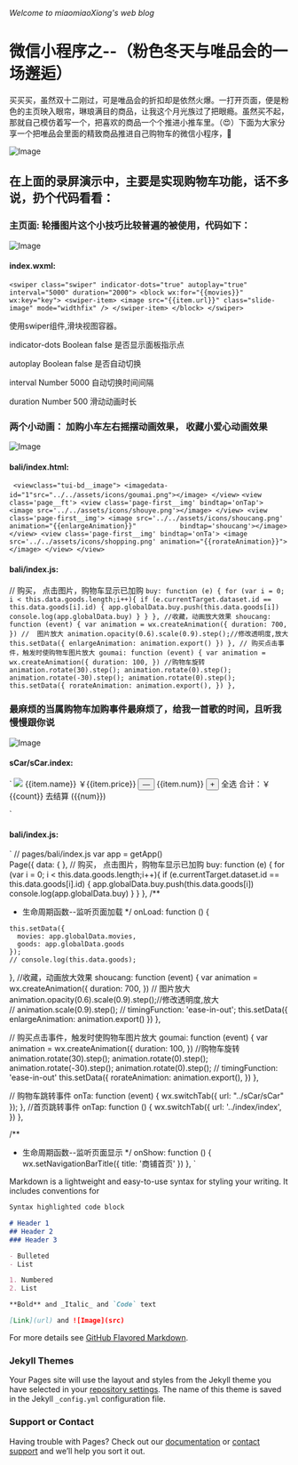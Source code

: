  _Welcome to miaomiaoXiong's web blog_
 # 微信小程序之--（粉色冬天与唯品会的一场邂逅）
 买买买，虽然双十二刚过，可是唯品会的折扣却是依然火爆。一打开页面，便是粉色的主页映入眼帘，琳琅满目的商品，让我这个月光族过了把眼瘾。虽然买不起，那就自己模仿着写一个，把喜欢的商品一个个推进小推车里。（😍）下面为大家分享一个把唯品会里面的精致商品推进自己购物车的微信小程序，🙈
 
 ![Image](https://github.com/AutumnTale666/WEAPP_DEMO/blob/master/weiPH/luping.gif)
 
## 在上面的录屏演示中，主要是实现购物车功能，话不多说，扔个代码看看：
 
### 主页面: 轮播图片这个小技巧比较普遍的被使用，代码如下：
 
 ![Image](https://github.com/AutumnTale666/WEAPP_DEMO/blob/master/weiPH/img/4.jpg)
 
 #### index.wxml:
 ` <swiper class="swiper" indicator-dots="true" autoplay="true" interval="5000" duration="2000">
    <block wx:for="{{movies}}" wx:key="key">
      <swiper-item>
        <image src="{{item.url}}" class="slide-image" mode="widthfix" />
      </swiper-item>
    </block>
  </swiper> `
 
 使用swiper组件,滑块视图容器。
 
 
indicator-dots	Boolean	false	是否显示面板指示点	

autoplay	Boolean	false	是否自动切换	

interval	Number	5000	自动切换时间间隔	

duration	Number	500	滑动动画时长	
  
 ### 两个小动画： 加购小车左右摇摆动画效果， 收藏小爱心动画效果
 ![Image](https://github.com/AutumnTale666/WEAPP_DEMO/blob/master/weiPH/img/2.jpg)
 #### bali/index.html:
  ` 
  <viewclass="tui-bd__image">
    <imagedata-id="1"src="../../assets/icons/goumai.png"></image>
    </view>
    `
  ` <view class='page__ft'>
     <view class='page-first__img' bindtap='onTap'>
       <image src='../../assets/icons/shouye.png'></image>
       </view>
      <view class='page-first__img'>
       <image src='../../assets/icons/shoucang.png' animation="{{enlargeAnimation}}"           bindtap='shoucang'></image>
     </view>
  <view class='page-first__img' bindtap='onTa'>
       <image src='../../assets/icons/shopping.png' animation="{{rorateAnimation}}">          </image>
     </view>
     </view> `

#### bali/index.js:
// 购买， 点击图片，购物车显示已加购
  `buy: function (e) {
    for (var i = 0; i < this.data.goods.length;i++){
      if (e.currentTarget.dataset.id == this.data.goods[i].id) {
        app.globalData.buy.push(this.data.goods[i])
        console.log(app.globalData.buy)
  }
  }
},
//收藏，动画放大效果
  shoucang: function (event) {
    var animation = wx.createAnimation({
      duration: 700,
    })
    //  图片放大
    animation.opacity(0.6).scale(0.9).step();//修改透明度,放大  
    this.setData({
      enlargeAnimation: animation.export()
    })
  },
  // 购买点击事件，触发时使购物车图片放大
  goumai: function (event) {
    var animation = wx.createAnimation({
      duration: 100,
    })
    //购物车旋转
    animation.rotate(30).step();
    animation.rotate(0).step();
    animation.rotate(-30).step();
    animation.rotate(0).step();
     this.setData({
      rorateAnimation: animation.export(),
     })
  },`
 
 
 ### 最麻烦的当属购物车加购事件最麻烦了，给我一首歌的时间，且听我慢慢跟你说
 ![Image](https://github.com/AutumnTale666/WEAPP_DEMO/blob/master/weiPH/img/1.png)
 #### sCar/sCar.index:
 `
 <view class="cart-box">
        <view class="item" wx:for="{{buy}}" wx:key="id">
                  <icon type="{{item.select}}" size="26" data-index="{{index}}" data-select="{{item.select}}" bindtap="change" />
                    <image src="{{item.url}}" class="goods-img" mode="widthFix"></image>
          <view class="goods-info">
                    <view class="row">
                      <view class="goods-name">{{item.name}}</view>
                      <text class="goods-price">￥{{item.price}}</text>
                    </view>
                    <!-- <view class="goods-type">
                      {{item.style}}
                    </view> -->
                    <view class="num-box">
                            <view class="btn-groups">
                              <button class="goods-btn btn-minus" data-index="{{index}}" data-num="{{item.num}}" bindtap="subtraction">—</button>
                              <view class="num">{{item.num}}</view>
                              <button class="goods-btn btn-add" data-index="{{index}}" data-num="{{item.num}}" bindtap="addtion">+</button>
                            </view>
                    </view>
          </view>
      </view>
    </view>
<view class="cart-fixbar">
        <view class="allSelect">
          <icon type="{{allSelect}}" size="26" data-select="{{allSelect}}" bindtap="allSelect" />
          <view class="allSelect-text">全选</view>
        </view>
        <view class="count">
          <text>合计：￥</text>{{count}}
        </view>
      <view class="order">
        去结算
        <text class="allnum">({{num}})</text>
      </view>
</view>
 
 `
 #### bali/index.js:
 `
 // pages/bali/index.js
var app = getApp()     
Page({
  data: {
   },
  // 购买， 点击图片，购物车显示已加购
  buy: function (e) {
    for (var i = 0; i < this.data.goods.length;i++){
      if (e.currentTarget.dataset.id == this.data.goods[i].id) {
        app.globalData.buy.push(this.data.goods[i])
        console.log(app.globalData.buy)
  }
  }
},
  /**
   * 生命周期函数--监听页面加载
   */
  onLoad: function () {

    this.setData({
      movies: app.globalData.movies,
      goods: app.globalData.goods
    });
    // console.log(this.data.goods);

  },
  //收藏，动画放大效果
  shoucang: function (event) {
    var animation = wx.createAnimation({
      duration: 700,
    })
    //  图片放大
    animation.opacity(0.6).scale(0.9).step();//修改透明度,放大  
    // animation.scale(0.9).step();
    // timingFunction: 'ease-in-out';
    this.setData({
      enlargeAnimation: animation.export()
    })
  },

  // 购买点击事件，触发时使购物车图片放大
  goumai: function (event) {
    var animation = wx.createAnimation({
      duration: 100,
    })
    //购物车旋转
    animation.rotate(30).step();
    animation.rotate(0).step();
    animation.rotate(-30).step();
    animation.rotate(0).step();
    // timingFunction: 'ease-in-out'
    this.setData({
      rorateAnimation: animation.export(),
     })
  },

  // 购物车跳转事件
  onTa: function (event) {
    wx.switchTab({
      url: "../sCar/sCar"
    });
  },
  //首页跳转事件
  onTap: function () {
    wx.switchTab({
      url: '../index/index',
    })
  },

  /**
   * 生命周期函数--监听页面显示
   */
  onShow: function () {
    wx.setNavigationBarTitle({
      title: '商铺首页'
    })
  },
 `
 
  
 
Markdown is a lightweight and easy-to-use syntax for styling your writing. It includes conventions for

```markdown
Syntax highlighted code block

# Header 1
## Header 2
### Header 3

- Bulleted
- List

1. Numbered
2. List

**Bold** and _Italic_ and `Code` text

[Link](url) and ![Image](src)
```

For more details see [GitHub Flavored Markdown](https://guides.github.com/features/mastering-markdown/).

### Jekyll Themes

Your Pages site will use the layout and styles from the Jekyll theme you have selected in your [repository settings](https://github.com/AutumnTale666/miaomiaoXiong.github.io/settings). The name of this theme is saved in the Jekyll `_config.yml` configuration file.

### Support or Contact

Having trouble with Pages? Check out our [documentation](https://help.github.com/categories/github-pages-basics/) or [contact support](https://github.com/contact) and we’ll help you sort it out.
